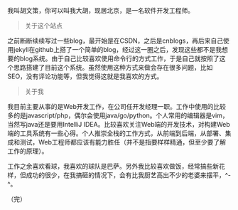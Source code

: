 我叫胡文策，你可以叫我大胡，现居北京，是一名软件开发工程师。

> 关于这个站点

之前断断续续写过一些blog，最开始是在CSDN，之后是cnblogs，再后来自己使用jekyll在github上搭了一个简单的blog，经过这一圈之后，发现这些都不是我想要的blog系统。由于自己比较喜欢使用命令行的方式工作，于是自己就按照了这个思路搭建了目前这个系统。虽然使用这种方式来做会存在很多问题，比如SEO，没有评论功能等，但我觉得这就是我喜欢的方式。

> 关于我

我目前主要从事的是Web开发工作，在公司任开发经理一职。工作中使用的比较多的是javascript/php，偶尔会使用java/go/python。个人常用的编辑器是vim，当然写java还是要用IntelliJ IDEA。比较喜欢关注Web端的开发技术，对构建Web端的工具系统有一些心得。个人推崇全栈的工作方式，从前端到后端，从部署、集成和测试，Web工程师都应该有能力胜任（并不是指要样样精通，但至少要了解工作的原理）。

工作之余喜欢看球，我喜欢的球队是巴萨。另外我比较喜欢做饭，经常搞些新花样，但成功的很少，在我搞砸的情况下，会有比我厨艺高出不少的老婆来摆平，^-^。

（完）
